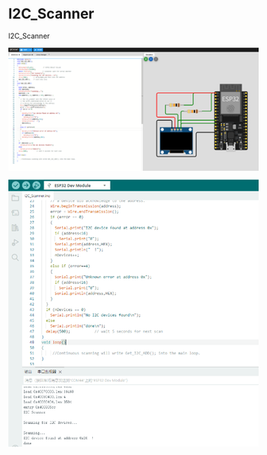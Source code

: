 # I2C_Scanner
I2C_Scanner

![图片描述](https://github.com/Maclanren/I2C_Scanner/blob/main/I2c-scan.png?raw=true)


![图片描述](https://github.com/Maclanren/I2C_Scanner/blob/main/I2c-scan%20test.png?raw=true)


